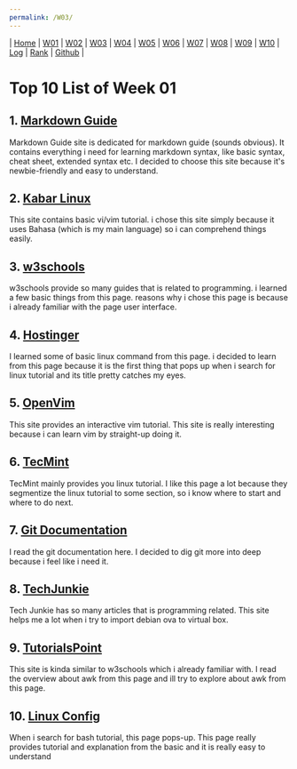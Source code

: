 ```yaml
---
permalink: /W03/
---
```

| [Home](https://raflibangsawan.github.io/os211) | [W01](https://raflibangsawan.github.io/os211/W01) | [W02](https://raflibangsawan.github.io/os211/W02) | [W03](https://raflibangsawan.github.io/os211/W03) | [W04](https://raflibangsawan.github.io/os211/W04) | [W05](https://raflibangsawan.github.io/os211/W05) | [W06](https://raflibangsawan.github.io/os211/W06) | [W07](https://raflibangsawan.github.io/os211/W07) | [W08](https://raflibangsawan.github.io/os211/W08) | [W09](https://raflibangsawan.github.io/os211/W09) | [W10](https://raflibangsawan.github.io/os211/W10) | [Log](https://raflibangsawan.github.io/os211/TXT/mylog.txt) | [Rank](https://raflibangsawan.github.io/os211/TXT/myrank.txt) | [Github](https://github.com/raflibangsawan/os211/) |

# Top 10 List of Week 01

## 1. [Markdown Guide](https://www.markdownguide.org/basic-syntax/)
Markdown Guide site is dedicated for markdown guide (sounds obvious). It contains everything i need for learning markdown syntax, like basic syntax, cheat sheet, extended syntax etc. I decided to choose this site because it's newbie-friendly and easy to understand.

## 2. [Kabar Linux](https://kabarlinux.id/2016/tutorial-dasar-penggunaan-editor-teks-vivim/)
This site contains basic vi/vim tutorial. i chose this site simply because it uses Bahasa (which is my main language) so i can comprehend things easily.

## 3. [w3schools](https://www.w3schools.com/whatis/whatis_cli.asp)
w3schools provide so many guides that is related to programming. i learned a few basic things from this page. reasons why i chose this page is because i already familiar with the page user interface.

## 4. [Hostinger](https://www.hostinger.com/tutorials/linux-commands)
I learned some of basic linux command from this page. i decided to learn from this page because it is the first thing that pops up when i search for linux tutorial and its title pretty catches my eyes.

## 5. [OpenVim](https://openvim.com/)
This site provides an interactive vim tutorial. This site is really interesting because i can learn vim by straight-up doing it.

## 6. [TecMint](https://www.tecmint.com/free-online-linux-learning-guide-for-beginners/)
TecMint mainly provides you linux tutorial. I like this page a lot because they segmentize the linux tutorial to some section, so i know where to start and where to do next.

## 7. [Git Documentation](https://git-scm.com/docs/git)
I read the git documentation here. I decided to dig git more into deep because i feel like i need it.

## 8. [TechJunkie](https://www.techjunkie.com/ova-virtualbox/)
Tech Junkie has so many articles that is programming related. This site helps me a lot when i try to import debian ova to virtual box.

## 9. [TutorialsPoint](https://www.tutorialspoint.com/awk/awk_overview.htm)
This site is kinda similar to w3schools which i already familiar with. I read the overview about awk from this page and ill try to explore about awk from this page.

## 10. [Linux Config](https://linuxconfig.org/bash-scripting-tutorial-for-beginners)
When i search for bash tutorial, this page pops-up. This page really provides tutorial and explanation from the basic and it is really easy to understand